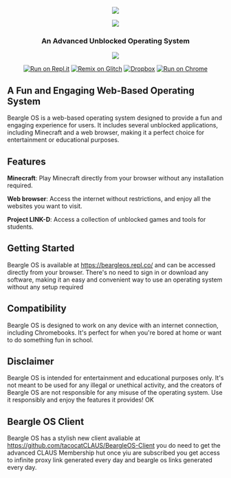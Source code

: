 <p align="center" width="30" height="">
  <img src="https://github.com/tacocatCLAUS/Pig-VR/assets/116687416/15780fa9-64e4-4f41-b9d2-d21f4b471372">
</p>


<p align="center">
  <img src="https://user-images.githubusercontent.com/116687416/227744480-bcb68181-0fb7-46da-8c89-d2f1d35d5feb.png">
</p>

<h3><p align="center">An Advanced Unblocked Operating System</p></h3>

<p align="center">
  <img src="https://img.shields.io/badge/Made%20with-HTML-orange?style=for-the-badge&logo=">
</p>

<p align="center">
  <a href="https://repl.it/github/tacocatCLAUS/BeargleOS"><img src="https://binbashbanana.github.io/deploy-buttons/buttons/remade/replit.svg" alt="Run on Repl.it"></a>
  <a href="https://glitch.com/edit/#!/import/github/tacocatCLAUS/BeargleOS"><img src="https://camo.githubusercontent.com/b9ed2c6d05789a49ac411c259b7659ac0cfa03386be74f91fe6636420115ce98/68747470733a2f2f62696e6261736862616e616e612e6769746875622e696f2f6465706c6f792d627574746f6e732f627574746f6e732f72656d6164652f676c697463682e737667" alt="Remix on Glitch"></a>
  <a href="https://www.dropbox.com/s/7bspjuhcqra72dc/Beargle%20OS.zip?dl=1"><img src="https://img.shields.io/badge/Dropbox-F38020?style=for-the-badge&amp;logo=Cloudflare&amp;logoColor=white" alt="Dropbox"></a>
  <a href="https://beargleos.repl.co/"><img src="https://img.shields.io/badge/Run_On_Chrome-4285F4?style=for-the-badge&amp;logo=Google-chrome&amp;logoColor=white" alt="Run on Chrome"></a>
</p>





## A Fun and Engaging Web-Based Operating System

Beargle OS is a web-based operating system designed to provide a fun and engaging experience for users. It includes several unblocked applications, including Minecraft and a web browser, making it a perfect choice for entertainment or educational purposes.

## Features
**Minecraft**: Play Minecraft directly from your browser without any installation required.

**Web browser**: Access the internet without restrictions, and enjoy all the websites you want to visit.

**Project LINK-D**: Access a collection of unblocked games and tools for students.

## Getting Started
Beargle OS is available at https://beargleos.repl.co/ and can be accessed directly from your browser. There's no need to sign in or download any software, making it an easy and convenient way to use an operating system without any setup required
## Compatibility
Beargle OS is designed to work on any device with an internet connection, including Chromebooks. It's perfect for when you're bored at home or want to do something fun in school.

## Disclaimer
Beargle OS is intended for entertainment and educational purposes only. It's not meant to be used for any illegal or unethical activity, and the creators of Beargle OS are not responsible for any misuse of the operating system. Use it responsibly and enjoy the features it provides! OK

## Beargle OS Client
Beargle OS has a stylish new client avaliable at https://github.com/tacocatCLAUS/BeargleOS-Client you do need to get the advanced CLAUS Membership hut once yiu are subscribed you get access to infinite proxy link generated every day and beargle os links generated every day.

